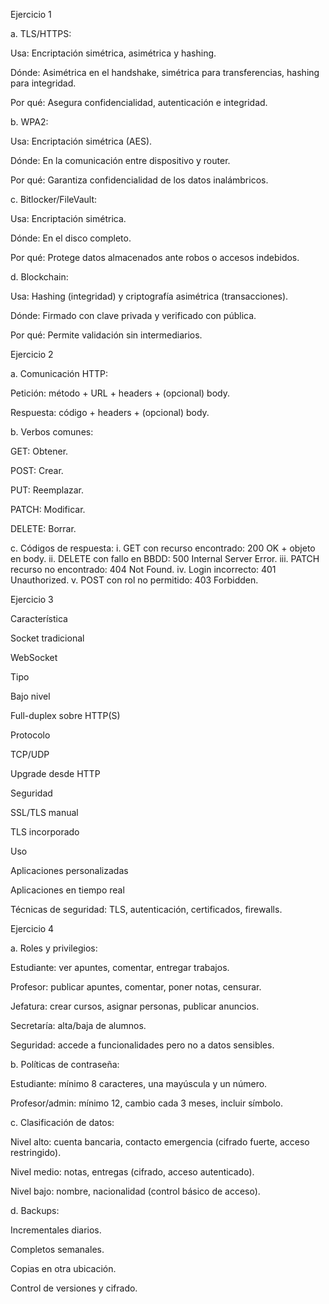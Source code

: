 Ejercicio 1

a. TLS/HTTPS:

Usa: Encriptación simétrica, asimétrica y hashing.

Dónde: Asimétrica en el handshake, simétrica para transferencias, hashing para integridad.

Por qué: Asegura confidencialidad, autenticación e integridad.

b. WPA2:

Usa: Encriptación simétrica (AES).

Dónde: En la comunicación entre dispositivo y router.

Por qué: Garantiza confidencialidad de los datos inalámbricos.

c. Bitlocker/FileVault:

Usa: Encriptación simétrica.

Dónde: En el disco completo.

Por qué: Protege datos almacenados ante robos o accesos indebidos.

d. Blockchain:

Usa: Hashing (integridad) y criptografía asimétrica (transacciones).

Dónde: Firmado con clave privada y verificado con pública.

Por qué: Permite validación sin intermediarios.

Ejercicio 2

a. Comunicación HTTP:

Petición: método + URL + headers + (opcional) body.

Respuesta: código + headers + (opcional) body.

b. Verbos comunes:

GET: Obtener.

POST: Crear.

PUT: Reemplazar.

PATCH: Modificar.

DELETE: Borrar.

c. Códigos de respuesta:
i. GET con recurso encontrado: 200 OK + objeto en body.
ii. DELETE con fallo en BBDD: 500 Internal Server Error.
iii. PATCH recurso no encontrado: 404 Not Found.
iv. Login incorrecto: 401 Unauthorized.
v. POST con rol no permitido: 403 Forbidden.

Ejercicio 3

Característica

Socket tradicional

WebSocket

Tipo

Bajo nivel

Full-duplex sobre HTTP(S)

Protocolo

TCP/UDP

Upgrade desde HTTP

Seguridad

SSL/TLS manual

TLS incorporado

Uso

Aplicaciones personalizadas

Aplicaciones en tiempo real

Técnicas de seguridad: TLS, autenticación, certificados, firewalls.

Ejercicio 4

a. Roles y privilegios:

Estudiante: ver apuntes, comentar, entregar trabajos.

Profesor: publicar apuntes, comentar, poner notas, censurar.

Jefatura: crear cursos, asignar personas, publicar anuncios.

Secretaría: alta/baja de alumnos.

Seguridad: accede a funcionalidades pero no a datos sensibles.

b. Políticas de contraseña:

Estudiante: mínimo 8 caracteres, una mayúscula y un número.

Profesor/admin: mínimo 12, cambio cada 3 meses, incluir símbolo.

c. Clasificación de datos:

Nivel alto: cuenta bancaria, contacto emergencia (cifrado fuerte, acceso restringido).

Nivel medio: notas, entregas (cifrado, acceso autenticado).

Nivel bajo: nombre, nacionalidad (control básico de acceso).

d. Backups:

Incrementales diarios.

Completos semanales.

Copias en otra ubicación.

Control de versiones y cifrado.

